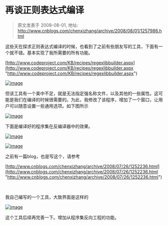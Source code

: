 # 再谈正则表达式编译 
> 原文发表于 2008-08-01, 地址: http://www.cnblogs.com/chenxizhang/archive/2008/08/01/1257986.html 


这些天在探求正则表达式编译的时候，也看到了之前有些朋友写的工具，下面有一个就不错。基本实现了我所需要的所有功能。

 [http://www.codeproject.com/KB/recipes/regexlibbuilder.aspx](http://www.codeproject.com/KB/recipes/regexlibbuilder.aspx "http://www.codeproject.com/KB/recipes/regexlibbuilder.aspx")

 [![image](http://www.cnblogs.com/images/cnblogs_com/chenxizhang/WindowsLiveWriter/9553c6c0b8c7_9A41/image_thumb.png)](http://www.cnblogs.com/images/cnblogs_com/chenxizhang/WindowsLiveWriter/9553c6c0b8c7_9A41/image_2.png) 

 但该工具有一个美中不足，就是无法指定强名称文件，以及其他的一些属性。这可能是我们在编译的时候很需要的。为此，我修改了该程序，增加了一个窗口，让用户可以随意设置一些通用选项。如下图所示

 [![image](http://www.cnblogs.com/images/cnblogs_com/chenxizhang/WindowsLiveWriter/9553c6c0b8c7_9A41/image_thumb_3.png)](http://www.cnblogs.com/images/cnblogs_com/chenxizhang/WindowsLiveWriter/9553c6c0b8c7_9A41/image_8.png) 

 下面是编译好的程序集在反编译器中的效果。

 [![image](http://www.cnblogs.com/images/cnblogs_com/chenxizhang/WindowsLiveWriter/9553c6c0b8c7_9A41/image_thumb_2.png)](http://www.cnblogs.com/images/cnblogs_com/chenxizhang/WindowsLiveWriter/9553c6c0b8c7_9A41/image_6.png) 

 [![image](http://www.cnblogs.com/images/cnblogs_com/chenxizhang/WindowsLiveWriter/9553c6c0b8c7_9A41/image_thumb_4.png)](http://www.cnblogs.com/images/cnblogs_com/chenxizhang/WindowsLiveWriter/9553c6c0b8c7_9A41/image_10.png) 

 之前有一篇blog，也是写这个，请参考

 [http://www.cnblogs.com/chenxizhang/archive/2008/07/26/1252236.html](http://www.cnblogs.com/chenxizhang/archive/2008/07/26/1252236.html "http://www.cnblogs.com/chenxizhang/archive/2008/07/26/1252236.html")

  

 我自己编写的一个工具，大致界面是这样的

 [![image](http://www.cnblogs.com/images/cnblogs_com/chenxizhang/WindowsLiveWriter/9553c6c0b8c7_9A41/image_thumb_5.png)](http://www.cnblogs.com/images/cnblogs_com/chenxizhang/WindowsLiveWriter/9553c6c0b8c7_9A41/image_12.png) 

 这个工具后续再完善一下。增加从程序集反向工程的功能。

